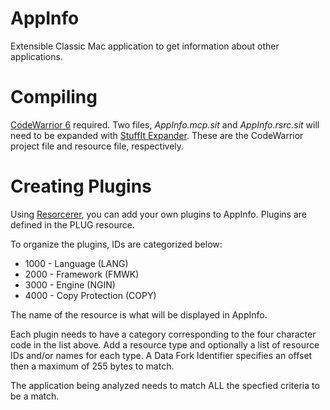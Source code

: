 # AppInfo
Extensible Classic Mac application to get information about other applications.

# Compiling
[CodeWarrior 6](https://macintoshgarden.org/apps/codewarrior-6) required. Two files, *AppInfo.mcp.sit* and *AppInfo.rsrc.sit* will need to be expanded with [StuffIt Expander](https://macintoshgarden.org/apps/stuffit-expander-55). These are the CodeWarrior project file and resource file, respectively.

# Creating Plugins
Using [Resorcerer](https://macintoshgarden.org/apps/resorcerer-125), you can add your own plugins to AppInfo. Plugins are defined in the PLUG resource.

To organize the plugins, IDs are categorized below:

* 1000 - Language (LANG)
* 2000 - Framework (FMWK)
* 3000 - Engine (NGIN)
* 4000 - Copy Protection (COPY)

The name of the resource is what will be displayed in AppInfo.

Each plugin needs to have a category corresponding to the four character code in the list above. Add a resource type and optionally a list of resource IDs and/or names for each type. A Data Fork Identifier specifies an offset then a maximum of 255 bytes to match.

The application being analyzed needs to match ALL the specfied criteria to be a match.
